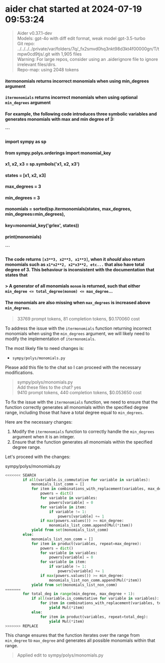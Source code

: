 
# aider chat started at 2024-07-19 09:53:24

> Aider v0.37.1-dev  
> Models: gpt-4o with diff edit format, weak model gpt-3.5-turbo  
> Git repo: ../../../../private/var/folders/7q/_fx2smvd0hq3nkt98d3kt4f00000gn/T/tmpw0cd9tjs/.git with 1,905 files  
> Warning: For large repos, consider using an .aiderignore file to ignore irrelevant files/dirs.  
> Repo-map: using 2048 tokens  

#### itermonomials returns incorrect monomials when using min_degrees argument  
#### `itermonomials` returns incorrect monomials when using optional `min_degrees` argument  
####   
#### For example, the following code introduces three symbolic variables and generates monomials with max and min degree of 3:  
####   
####   
#### ```  
#### import sympy as sp  
#### from sympy.polys.orderings import monomial_key  
####   
#### x1, x2, x3 = sp.symbols('x1, x2, x3')  
#### states = [x1, x2, x3]  
#### max_degrees = 3  
#### min_degrees = 3  
#### monomials = sorted(sp.itermonomials(states, max_degrees, min_degrees=min_degrees),   
####                    key=monomial_key('grlex', states))  
#### print(monomials)  
#### ```  
#### The code returns `[x3**3, x2**3, x1**3]`, when it _should_ also return monomials such as `x1*x2**2, x2*x3**2, etc...` that also have total degree of 3. This behaviour is inconsistent with the documentation that states that   
####   
#### > A generator of all monomials `monom` is returned, such that either `min_degree <= total_degree(monom) <= max_degree`...  
####   
#### The monomials are also missing when `max_degrees` is increased above `min_degrees`.  
> 33769 prompt tokens, 81 completion tokens, $0.170060 cost  

To address the issue with the `itermonomials` function returning incorrect monomials when using the `min_degrees` argument, we will likely need to modify the implementation of `itermonomials`.

The most likely file to need changes is:
- `sympy/polys/monomials.py`

Please add this file to the chat so I can proceed with the necessary modifications.

> sympy/polys/monomials.py  
> Add these files to the chat? yes  
> 9410 prompt tokens, 440 completion tokens, $0.053650 cost  

To fix the issue with the `itermonomials` function, we need to ensure that the function correctly generates all monomials within the specified degree range, including those that have a total degree equal to `min_degrees`.

Here are the necessary changes:

1. Modify the `itermonomials` function to correctly handle the `min_degrees` argument when it is an integer.
2. Ensure that the function generates all monomials within the specified degree range.

Let's proceed with the changes:

sympy/polys/monomials.py
```python
<<<<<<< SEARCH
        if all(variable.is_commutative for variable in variables):
            monomials_list_comm = []
            for item in combinations_with_replacement(variables, max_degree):
                powers = dict()
                for variable in variables:
                    powers[variable] = 0
                for variable in item:
                    if variable != 1:
                        powers[variable] += 1
                if max(powers.values()) >= min_degree:
                    monomials_list_comm.append(Mul(*item))
            yield from set(monomials_list_comm)
        else:
            monomials_list_non_comm = []
            for item in product(variables, repeat=max_degree):
                powers = dict()
                for variable in variables:
                    powers[variable] = 0
                for variable in item:
                    if variable != 1:
                        powers[variable] += 1
                if max(powers.values()) >= min_degree:
                    monomials_list_non_comm.append(Mul(*item))
            yield from set(monomials_list_non_comm)
=======
        for total_deg in range(min_degree, max_degree + 1):
            if all(variable.is_commutative for variable in variables):
                for item in combinations_with_replacement(variables, total_deg):
                    yield Mul(*item)
            else:
                for item in product(variables, repeat=total_deg):
                    yield Mul(*item)
>>>>>>> REPLACE
```

This change ensures that the function iterates over the range from `min_degree` to `max_degree` and generates all possible monomials within that range.

> Applied edit to sympy/polys/monomials.py  
